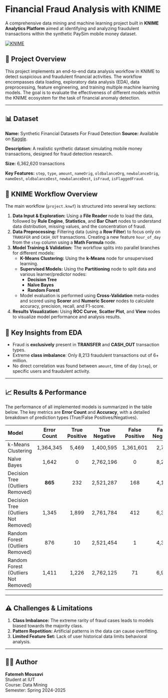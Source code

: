 # Financial Fraud Analysis with KNIME

A comprehensive data mining and machine learning project built in **KNIME Analytics Platform** aimed at identifying and analyzing fraudulent transactions within the synthetic PaySim mobile money dataset.

[![KNIME](https://img.shields.io/badge/Built%20with-KNIME-%230278C0?style=flat&logo=knime)](https://www.knime.com/)

## 📖 Project Overview

This project implements an end-to-end data analysis workflow in KNIME to detect suspicious and fraudulent financial activities. The workflow encompasses data loading, exploratory data analysis (EDA), data preprocessing, feature engineering, and training multiple machine learning models. The goal is to evaluate the effectiveness of different models within the KNIME ecosystem for the task of financial anomaly detection.

---

## 📊 Dataset

**Name:** Synthetic Financial Datasets For Fraud Detection
**Source:** Available on [Kaggle](https://www.kaggle.com/datasets/ealaxi/paysim1).

**Description:** A realistic synthetic dataset simulating mobile money transactions, designed for fraud detection research.

**Size:** 6,362,620 transactions

**Key Features:** `step`, `type`, `amount`, `nameOrig`, `oldbalanceOrg`, `newbalanceOrig`, `nameDest`, `oldbalanceDest`, `newbalanceDest`, `isFraud`, `isFlaggedFraud`.

## 🧩 KNIME Workflow Overview

The main workflow (`project.knwf`) is structured into several key sections:

1.  **Data Input & Exploration:** Using a **File Reader** node to load the data, followed by **Rule Engine**, **Statistics**, and **Bar Chart** nodes to understand data distribution, missing values, and the concentration of fraud.
2.  **Data Preprocessing:** Filtering data (using a **Row Filter**) to focus only on `TRANSFER` and `CASH_OUT` transactions. Creating a new feature `hour_of_day` from the `step` column using a **Math Formula** node.
3.  **Model Training & Validation:** The workflow splits into parallel branches for different models:
    *   **K-Means Clustering:** Using the **k-Means** node for unsupervised learning.
    *   **Supervised Models:** Using the **Partitioning** node to split data and various learner/predictor nodes:
        *   **Decision Tree**
        *   **Naïve Bayes**
        *   **Random Forest**
    *   Model evaluation is performed using **Cross-Validation** meta-nodes and scored using **Scorer** and **Numeric Scorer** nodes to calculate accuracy, precision, recall, and F1-score.
4.  **Results Visualization:** Using **ROC Curve**, **Scatter Plot**, and **View** nodes to visualize model performance and analysis results.

## 🎯 Key Insights from EDA

*   Fraud is **exclusively** present in **TRANSFER** and **CASH_OUT** transaction types.
*   Extreme **class imbalance**: Only 8,213 fraudulent transactions out of 6+ million.
*   No direct correlation was found between `amount`, time of day (`step`), or specific users and fraudulent activity.

---

## 📈 Results & Performance

The performance of all implemented models is summarized in the table below. The key metrics are **Error Count** and **Accuracy**, with a detailed breakdown of prediction types (True/False Positives/Negatives).

| Model | Error Count | True Positive | True Negative | False Positive | False Negative | Accuracy |
| :--- | :---: | :---: | :---: | :---: | :---: | :---: |
| k-Means Clustering | 1,364,345 | 5,469 | 1,400,595 | 1,361,601 | 2,744 | 50.75% |
| Naïve Bayes | 1,642 | 0 | 2,762,196 | 0 | 8,213 | 99.70% |
| Decision Tree (Outliers Removed) | **865** | 232 | 2,521,287 | 168 | 4,160 | **99.82%** |
| Decision Tree (Outliers Not Removed) | 1,345 | 1,899 | 2,761,784 | 412 | 6,314 | 99.75% |
| Random Forest (Outliers Removed) | 876 | 10 | 2,521,454 | 1 | 4,382 | 99.82% |
| Random Forest (Outliers Not Removed) | 1,411 | 1,226 | 2,762,125 | 71 | 6,987 | 99.74% |

---

## ⚠️ Challenges & Limitations

1.  **Class Imbalance:** The extreme rarity of fraud cases leads to models biased towards the majority class.
2.  **Pattern Repetition:** Artificial patterns in the data can cause overfitting.
3.  **Limited Feature Set:** Lack of user historical data limits behavioral analysis.

---

## 🧑‍🎓 Author

**Fatemeh Mousavi**  
Student at IUT  
Course: Data Mining  
Semester: Spring 2024-2025
